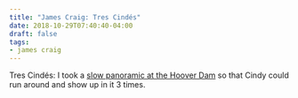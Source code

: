 ```yaml
---
title: "James Craig: Tres Cindés"
date: 2018-10-29T07:40:40-04:00
draft: false
tags:
- james craig
---
```


Tres Cindés: I took a [slow panoramic at the Hoover Dam](https://www.flickr.com/photos/cookiecrook/8478567014/in/faves-20071329@N00/) so that Cindy could run around and show up in it 3 times.
